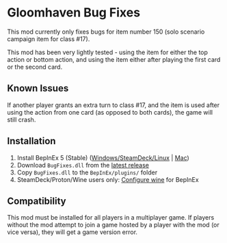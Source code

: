 # Gloomhaven Bug Fixes
This mod currently only fixes bugs for item number 150 (solo scenario campaign item for class #17).

This mod has been very lightly tested - using the item for either the top action or bottom action, and using the item either after playing the first card or the second card.

## Known Issues
If another player grants an extra turn to class #17, and the item is used after using the action from one card (as opposed to both cards), the game will still crash.

## Installation
1. Install BepInEx 5 (Stable) ([Windows/SteamDeck/Linux](https://docs.bepinex.dev/articles/user_guide/installation/index.html?tabs=tabid-win#where-to-download-bepinex) | [Mac](https://docs.bepinex.dev/articles/user_guide/installation/index.html?tabs=tabid-nix#where-to-download-bepinex))
2. Download `BugFixes.dll` from the [latest release](https://github.com/gummyboars/gloomhaven-bugfixes/releases)
3. Copy `BugFixes.dll` to the `BepInEx/plugins/` folder
4. SteamDeck/Proton/Wine users only: [Configure wine](https://docs.bepinex.dev/articles/advanced/proton_wine.html) for BepInEx

## Compatibility
This mod must be installed for all players in a multiplayer game. If players without the mod attempt to join a game hosted by a player with the mod (or vice versa), they will get a game version error.

